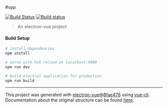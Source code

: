 #vpp

[![Build Status](https://travis-ci.org/CaoJiayuan/vpp.svg?branch=master)](https://travis-ci.org/CaoJiayuan/vpp)
[![Build status](https://ci.appveyor.com/api/projects/status/ex47k4rouv3oflug?svg=true)](https://ci.appveyor.com/project/CaoJiayuan/vpp)
> An electron-vue project

#### Build Setup

``` bash
# install dependencies
npm install

# serve with hot reload at localhost:9080
npm run dev

# build electron application for production
npm run build


```

---

This project was generated with [electron-vue](https://github.com/SimulatedGREG/electron-vue)@[8fae476](https://github.com/SimulatedGREG/electron-vue/tree/8fae4763e9d225d3691b627e83b9e09b56f6c935) using [vue-cli](https://github.com/vuejs/vue-cli). Documentation about the original structure can be found [here](https://simulatedgreg.gitbooks.io/electron-vue/content/index.html).
